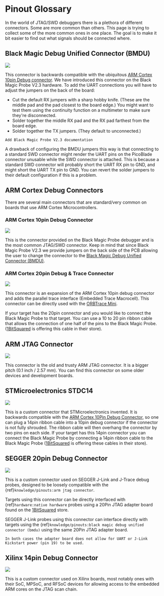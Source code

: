 # Pinout Glossary

In the world of JTAG/SWD debuggers there is a plethora of different connectors. Some are more common than others. This page is trying to collect some of the more common ones in one place. The goal is to make it bit easier to find out what signals should be connected where.

## Black Magic Debug Unified Connector (BMDU)

![](../_pinouts/unified-legend.svg)

This connector is backwards compatible with the ubiquitous [ARM Cortex 10pin Debug connector](#arm-cortex-10pin-debug-connector). We have introduced this connector on the Black Magic Probe V2.3 hardware. To add the UART connections you will have to adjust the jumpers on the back of the board:

- Cut the default RX jumpers with a sharp hobby knife. (These are the middle pad and the pad closest to the board edge.) You might want to test them using the continuity function on a multimeter to make sure they're disconnected.
- Solder together the middle RX pad and the RX pad farthest from the board edge.
- Solder together the TX jumpers. (They default to unconnected.)

```{todo}
Add Black Magic Probe V2.3 documentation
```

A drawback of configuring the BMDU jumpers this way is that connecting to a standard SWD connector might render the UART pins on the PicoBlade connector unusable while the SWD connector is attached. This is because a standard SWD connector will probably short the UART RX pin to GND, and might short the UART TX pin to GND. You can revert the solder jumpers to their default configuration if this is a problem.

## ARM Cortex Debug Connectors

There are several main connectors that are standard/very common on boards that use ARM Cortex Microcontrollers.

### ARM Cortex 10pin Debug Connector

![](../_pinouts/arm-cortex-10-legend.svg)

This is the connector provided on the Black Magic Probe debugger and is the most common JTAG/SWD connector. Keep in mind that since Black Magic Probe V2.3 we provide jumpers on the back side of the PCB allowing the user to change the connector to the [Black Magic Debug Unified Connector (BMDU)](#black-magic-debug-unified-connector-bmdu).

### ARM Cortex 20pin Debug & Trace Connector

![](../_pinouts/arm-cortex-20-legend.svg)

This connector is an expansion of the ARM Cortex 10pin debug connector and adds the parallel trace interface (Embedded Trace Macrocell). This connector can be directly used with the [ORBTrace Mini](https://orbcode.org/orbtrace-mini/).

If your target has the 20pin connector and you would like to connect the Black Magic Probe to that target. You can use a 10 to 20 pin ribbon cable that allows the connection of one half of the pins to the Black Magic Probe. ([1BitSquared](https://1bitsquared.com/products/jtag-swd-10pin-to-20pin-idc-cable) is offering this cable in their store).

## ARM JTAG Connector

![](../_pinouts/arm-jtag-20-legend.svg)

This connector is the old and trusty ARM JTAG connector. It is a bigger pitch (0.1 inch / 2.57 mm). You can find this connector on some older devices and development boards.

## STMicroelectronics STDC14

![](../_pinouts/stdc14-legend.svg)

This is a custom connector that STMicroelectronics invented. It is backwards compatible with the [ARM Cortex 10Pin Debug Connector](#arm-cortex-10pin-debug-connector), so one can plug a 14pin ribbon cable into a 10pin debug connector if the connector is not fully shrouded. The ribbon cable will then overhang the connector by two pins on each side. If your target has this 14pin connector you can connect the Black Magic Probe by connecting a 14pin ribbon cable to the Black Magic Probe ([1BitSquared](https://1bitsquared.com/products/stdc14-idc-cable) is offering these cables in their store).

## SEGGER 20pin Debug Connector

![](../_pinouts/segger-20-legend.svg)

This is a custom connector used on SEGGER J-Link and J-Trace debug probes, designed to be loosely compatible with the {ref}`knowledge/pinouts:arm jtag connector`.

Targets using this connector can be directly interfaced with {ref}`hardware:native hardware` probes using a 20Pin JTAG adapter board found on the [1BitSquared](https://1bitsquared.com/collections/accessories/products/20pin-jtag-adapter) store.

SEGGER J-Link probes using this connector can interface directly with targets using the {ref}`knowledge/pinouts:black magic debug unified connector (bmdu)` using the same 20Pin JTAG adapter board.

```{note}
In both cases the adapter board does not allow for UART or J-Link Kickstart power (pin 19) to be used.
```

## Xilinx 14pin Debug Connector

![](../_pinouts/xilinx-14-legend.svg)

This is a custom connector used on Xilinx boards, most notably ones with their SoC, MPSoC, and RFSoC
devices for allowing access to the embedded ARM cores on the JTAG scan chain.
